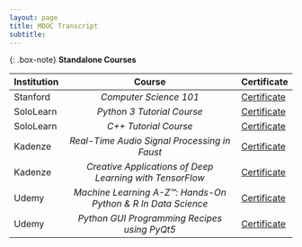 ```yaml
---
layout: page
title: MOOC Transcript
subtitle: 
---
```



{: .box-note}
**Standalone Courses**



| **Institution** | **Course**              | **Certificate** |
| :------ |:----------------------: |:--- |
| Stanford | *Computer Science 101* | [Certificate](https://prod-cert-bucket.s3.amazonaws.com/downloads/51cd05dc05a54d99a43b7b7556a1fe89/Statement.pdf) |
| SoloLearn | *Python 3 Tutorial Course* |[Certificate](https://www.sololearn.com/Certificate/1073-7741992/pdf/) |
| SoloLearn| *C++ Tutorial Course* |[Certificate](https://www.sololearn.com/Certificate/1051-7741992/pdf/) |
| Kadenze | *Real-Time Audio Signal Processing in Faust* |[Certificate](https://www.kadenze.com/certificates/X5LB54WZ) |
| Kadenze | *Creative Applications of Deep Learning with TensorFlow* |[Certificate](https://www.kadenze.com/certificates/verified/S8RAG5MS?utm_campaign=certificate_share&utm_content=certificate%3DS8RAG5MS&utm_medium=share&utm_source=kadenze)|
| Udemy | *Machine Learning A-Z™: Hands-On Python & R In Data Science* |[Certificate](http://ude.my/UC-LQCF5JY4) |
| Udemy | *Python GUI Programming Recipes using PyQt5* |[Certificate](http://ude.my/UC-HISPK06G) |

